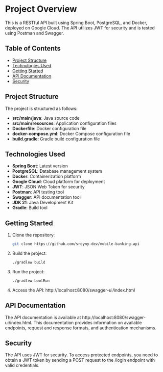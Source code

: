 # Project Overview
This is a RESTful API built using Spring Boot, PostgreSQL, and Docker, deployed on Google Cloud. The API utilizes JWT for security and is tested using Postman and Swagger.

## Table of Contents
- [Project Structure](#project-structure)
- [Technologies Used](#technologies-used)
- [Getting Started](#getting-started)
- [API Documentation](#api-documentation)
- [Security](#security)

## Project Structure
The project is structured as follows:
- **src/main/java**: Java source code
- **src/main/resources**: Application configuration files
- **Dockerfile**: Docker configuration file
- **docker-compose.yml**: Docker Compose configuration file
- **build.gradle**: Gradle build configuration file

## Technologies Used
- **Spring Boot**: Latest version
- **PostgreSQL**: Database management system
- **Docker**: Containerization platform
- **Google Cloud**: Cloud platform for deployment
- **JWT**: JSON Web Token for security
- **Postman**: API testing tool
- **Swagger**: API documentation tool
- **JDK 21**: Java Development Kit
- **Gradle**: Build tool

## Getting Started
1. Clone the repository:
   ```bash
   git clone https://github.com/sreyny-dev/mobile-banking-api

2. Build the project:
   ```bash
   ./gradlew build
3. Run the project:
   ```bash
   ./gradlew bootRun
4. Access the API: http://localhost:8080/swagger-ui/index.html

## API Documentation 
The API documentation is available at http://localhost:8080/swagger-ui/index.html. This documentation provides information on available endpoints, request and response formats, and authentication mechanisms.

## Security
The API uses JWT for security. To access protected endpoints, you need to obtain a JWT token by sending a POST request to the /login endpoint with valid credentials.
